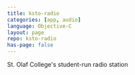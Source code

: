 ```yaml
---
title: ksto-radio
categories: [app, audio]
language: Objective-C
layout: page
repo: ksto-radio
has-page: false
---
```


St. Olaf College's student-run radio station
